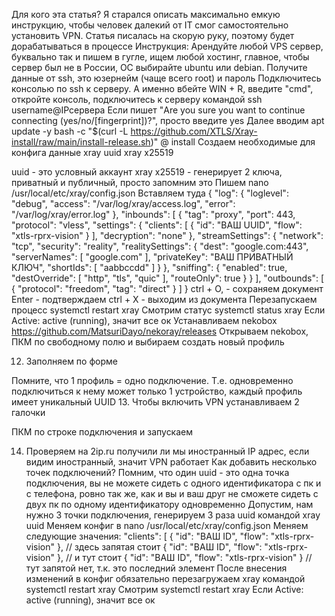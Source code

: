 Для кого эта статья?
Я старался описать максимально емкую инструкцию, чтобы человек далекий от IT смог самостоятельно установить VPN. Статья писалась на скорую руку, поэтому будет дорабатываться в процессе
Инструкция:
Арендуйте любой VPS сервер, буквально так и пишем в гугле, ищем любой хостинг, главное, чтобы сервер был не в России, ОС выбирайте ubuntu или debian.
Получите данные от ssh, это юзернейм (чаще всего root) и пароль
Подключитесь консолью по ssh к серверу. А именно вбейте WIN + R, введите "cmd", откройте консоль, подключитесь к серверу командой ssh username@IPсервера
Если пишет "Are you sure you want to continue connecting (yes/no/[fingerprint])?", просто введите yes
Далее вводим
 apt update -y
 bash -c "$(curl -L https://github.com/XTLS/Xray-install/raw/main/install-release.sh)" @ install
Создаем необходимые для конфига данные
 xray uuid
 xray x25519

uuid - это условный аккаунт
xray x25519 - генерирует 2 ключа, приватный и публичный, просто запомним это
Пишем
nano /usr/local/etc/xray/config.json
Вставляем туда
{
"log": {
"loglevel": "debug",
"access": "/var/log/xray/access.log",
 "error": "/var/log/xray/error.log"
 },
 "inbounds": [
 {
 "tag": "proxy",
 "port": 443,
 "protocol": "vless",
 "settings": {
 "clients": [
 {
 "id": "ВАШ UUID",
 "flow": "xtls-rprx-vision"
 }
 ],
 "decryption": "none"
 },
 "streamSettings": {
 "network": "tcp",
 "security": "reality",
 "realitySettings": {
 "dest": "google.com:443",
 "serverNames": [
 "google.com"
 ],
"privateKey": "ВАШ ПРИВАТНЫЙ КЛЮЧ",
"shortIds": [
 "aabbccdd"
 ]
 }
 },
"sniffing": {
 "enabled": true,
 "destOverride": [
 "http",
 "tls",
 "quic"
 ],
 "routeOnly": true
 }
 }
 ],
 "outbounds": [
 {
 "protocol": "freedom",
"tag": "direct"
 }
 ]
 }
ctrl + O, - сохраняем документ
Enter - подтверждаем
ctrl + X - выходим из документа
Перезапускаем процесс
 systemctl restart xray
Смотрим статус
 systemctl status xray
Если  Active: active (running), значит все ок
Устанавливаем nekobox https://github.com/MatsuriDayo/nekoray/releases
Открываем nekobox, ПКМ по свободному полю и выбираем создать новый профиль

12. Заполняем по форме

Помните, что 1 профиль = одно подключение. Т.е. одновременно подключиться к нему может только 1 устройство, каждый профиль имеет уникальный UUID
13. Чтобы включить VPN устанавливаем 2 галочки

ПКМ по строке подключения и запускаем

14. Проверяем на 2ip.ru получили ли мы иностранный IP адрес, если видим иностранный, значит VPN работает
Как добавить несколько точек подключений?
Помним, что один uuid - это одна точка подключения, вы не можете сидеть с одного идентификатора с пк и с телефона, ровно так же, как и вы и ваш друг не сможете сидеть с двух пк по одному идентификатору одновременно
Допустим, нам нужно 3 точки подключения, генерируем 3 раза uuid командой xray uuid
Меняем конфиг в nano /usr/local/etc/xray/config.json
Меняем следующие значения:
"clients": [
{
"id": "ВАШ ID",
"flow": "xtls-rprx-vision"
}, // здесь запятая стоит
 {
"id": "ВАШ ID",
"flow": "xtls-rprx-vision"
}, // и тут стоит
 {
"id": "ВАШ ID",
"flow": "xtls-rprx-vision"
} // тут запятой нет, т.к. это последний элемент
После внесения изменений в конфиг обязательно перезагружаем xray командой systemctl restart xray
Смотрим systemctl restart xray
Если  Active: active (running), значит все ок
